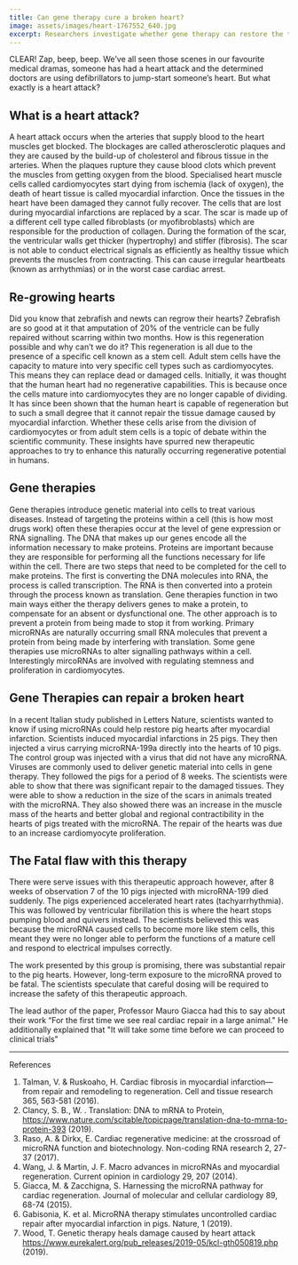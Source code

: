 ```yaml
---
title: Can gene therapy cure a broken heart? 
image: assets/images/heart-1767552_640.jpg
excerpt: Researchers investigate whether gene therapy can restore the tissues that are damaged after a heart attack.
---
```

CLEAR! Zap, beep, beep. We’ve all seen those scenes in our favourite medical dramas, someone has had a heart attack and the determined doctors are using defibrillators to jump-start someone’s heart. But what exactly is a heart attack? 

## What is a heart attack?

A heart attack occurs when the arteries that supply blood to the heart muscles get blocked. The blockages are called atherosclerotic plaques and they are caused by the build-up of cholesterol and fibrous tissue in the arteries. When the plaques rupture they cause blood clots which prevent the muscles from getting oxygen from the blood. Specialised heart muscle cells called cardiomyocytes start dying from ischemia (lack of oxygen), the death of heart tissue is called myocardial infarction. 
Once the tissues in the heart have been damaged they cannot fully recover. The cells that are lost during myocardial infarctions are replaced by a scar. The scar is made up of a different cell type called fibroblasts (or myofibroblasts) which are responsible for the production of collagen. During the formation of the scar, the ventricular walls get thicker (hypertrophy) and stiffer (fibrosis). The scar is not able to conduct electrical signals as efficiently as healthy tissue which prevents the muscles from contracting. This can cause irregular heartbeats (known as arrhythmias) or in the worst case cardiac arrest.

## Re-growing hearts

Did you know that zebrafish and newts can regrow their hearts? Zebrafish are so good at it that amputation of 20% of the ventricle can be fully repaired without scarring within two months. How is this regeneration possible and why can’t we do it?  This regeneration is all due to the presence of a specific cell known as a stem cell. Adult stem cells have the capacity to mature into very specific cell types such as cardiomyocytes. This means they can replace dead or damaged cells. Initially, it was thought that the human heart had no regenerative capabilities. This is because once the cells mature into cardiomyocytes they are no longer capable of dividing. It has since been shown that the human heart is capable of regeneration but to such a small degree that it cannot repair the tissue damage caused by myocardial infarction. Whether these cells arise from the division of cardiomyocytes or from adult stem cells is a topic of debate within the scientific community. These insights have spurred new therapeutic approaches to try to enhance this naturally occurring regenerative potential in humans.  

## Gene therapies 

Gene therapies introduce genetic material into cells to treat various diseases. Instead of targeting the proteins within a cell (this is how most drugs work) often these therapies occur at the level of gene expression or RNA signalling. The DNA that makes up our genes encode all the information necessary to make proteins. Proteins are important because they are responsible for performing all the functions necessary for life within the cell. There are two steps that need to be completed for the cell to make proteins. The first is converting the DNA molecules into RNA, the process is called transcription. The RNA is then converted into a protein through the process known as translation. Gene therapies function in two main ways either the therapy delivers genes to make a protein, to compensate for an absent or dysfunctional one. The other approach is to prevent a protein from being made to stop it from working.  Primary microRNAs are naturally occurring small RNA molecules that prevent a protein from being made by interfering with translation. Some gene therapies use microRNAs to alter signalling pathways within a cell. Interestingly mircoRNAs are involved with regulating stemness and proliferation in cardiomyocytes. 

## Gene Therapies can repair a broken heart

In a recent Italian study published in Letters Nature, scientists wanted to know if using microRNAs could help restore pig hearts after myocardial infarction. Scientists induced myocardial infarctions in 25 pigs. They then injected a virus carrying microRNA-199a directly into the hearts of 10 pigs. The control group was injected with a virus that did not have any microRNA. Viruses are commonly used to deliver genetic material into cells in gene therapy. They followed the pigs for a period of 8 weeks. The scientists were able to show that there was significant repair to the damaged tissues. They were able to show a reduction in the size of the scars in animals treated with the microRNA. They also showed there was an increase in the muscle mass of the hearts and better global and regional contractibility in the hearts of pigs treated with the microRNA. The repair of the hearts was due to an increase cardiomyocyte proliferation.

## The Fatal flaw with this therapy
 
There were serve issues with this therapeutic approach however, after 8 weeks of observation 7 of the 10 pigs injected with microRNA-199 died suddenly. The pigs experienced accelerated heart rates (tachyarrhythmia). This was followed by ventricular fibrillation this is where the heart stops pumping blood and quivers instead. The scientists believed this was because the microRNA caused cells to become more like stem cells, this meant they were no longer able to perform the functions of a mature cell and respond to electrical impulses correctly.

The work presented by this group is promising, there was substantial repair to the pig hearts. However, long-term exposure to the microRNA proved to be fatal. The scientists speculate that careful dosing will be required to increase the safety of this therapeutic approach. 

The lead author of the paper, Professor Mauro Giacca had this to say about their work “For the first time we see real cardiac repair in a large animal." He additionally explained that "It will take some time before we can proceed to clinical trials"

---

References

1.	Talman, V. & Ruskoaho, H. Cardiac fibrosis in myocardial infarction—from repair and remodeling to regeneration. Cell and tissue research 365, 563-581 (2016).
2.	Clancy, S. B., W. . Translation: DNA to mRNA to Protein, <https://www.nature.com/scitable/topicpage/translation-dna-to-mrna-to-protein-393> (2019).
3.	Raso, A. & Dirkx, E. Cardiac regenerative medicine: at the crossroad of microRNA function and biotechnology. Non-coding RNA research 2, 27-37 (2017).
4.	Wang, J. & Martin, J. F. Macro advances in microRNAs and myocardial regeneration. Current opinion in cardiology 29, 207 (2014).
5.	Giacca, M. & Zacchigna, S. Harnessing the microRNA pathway for cardiac regeneration. Journal of molecular and cellular cardiology 89, 68-74 (2015).
6.	Gabisonia, K. et al. MicroRNA therapy stimulates uncontrolled cardiac repair after myocardial infarction in pigs. Nature, 1 (2019).
7.	Wood, T. Genetic therapy heals damage caused by heart attack <https://www.eurekalert.org/pub_releases/2019-05/kcl-gth050819.php> (2019).